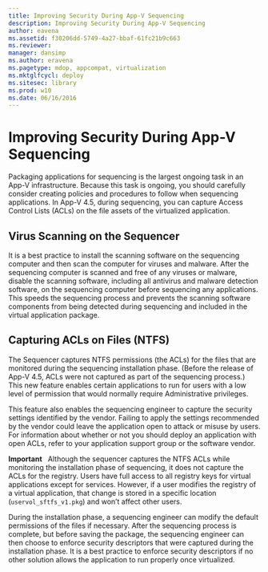 ```yaml
---
title: Improving Security During App-V Sequencing
description: Improving Security During App-V Sequencing
author: eavena
ms.assetid: f30206dd-5749-4a27-bbaf-61fc21b9c663
ms.reviewer: 
manager: dansimp
ms.author: eravena
ms.pagetype: mdop, appcompat, virtualization
ms.mktglfcycl: deploy
ms.sitesec: library
ms.prod: w10
ms.date: 06/16/2016
---
```



# Improving Security During App-V Sequencing


Packaging applications for sequencing is the largest ongoing task in an App-V infrastructure. Because this task is ongoing, you should carefully consider creating policies and procedures to follow when sequencing applications. In App-V 4.5, during sequencing, you can capture Access Control Lists (ACLs) on the file assets of the virtualized application.

## Virus Scanning on the Sequencer


It is a best practice to install the scanning software on the sequencing computer and then scan the computer for viruses and malware. After the sequencing computer is scanned and free of any viruses or malware, disable the scanning software, including all antivirus and malware detection software, on the sequencing computer before sequencing any applications. This speeds the sequencing process and prevents the scanning software components from being detected during sequencing and included in the virtual application package.

## Capturing ACLs on Files (NTFS)


The Sequencer captures NTFS permissions (the ACLs) for the files that are monitored during the sequencing installation phase. (Before the release of App-V 4.5, ACLs were not captured as part of the sequencing process.) This new feature enables certain applications to run for users with a low level of permission that would normally require Administrative privileges.

This feature also enables the sequencing engineer to capture the security settings identified by the vendor. Failing to apply the settings recommended by the vendor could leave the application open to attack or misuse by users. For information about whether or not you should deploy an application with open ACLs, refer to your application support group or the software vendor.

**Important**  
Although the sequencer captures the NTFS ACLs while monitoring the installation phase of sequencing, it does not capture the ACLs for the registry. Users have full access to all registry keys for virtual applications except for services. However, if a user modifies the registry of a virtual application, that change is stored in a specific location (`uservol_sftfs_v1.pkg`) and won’t affect other users.

 

During the installation phase, a sequencing engineer can modify the default permissions of the files if necessary. After the sequencing process is complete, but before saving the package, the sequencing engineer can then choose to enforce security descriptors that were captured during the installation phase. It is a best practice to enforce security descriptors if no other solution allows the application to run properly once virtualized.

 

 





